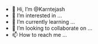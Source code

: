 - 👋 Hi, I’m @Karntejash
- 👀 I’m interested in ...
- 🌱 I’m currently learning ...
- 💞️ I’m looking to collaborate on ...
- 📫 How to reach me ...

<!---
Karntejash/Karntejash is a ✨ special ✨ repository because its `README.md` (this file) appears on your GitHub profile.
You can click the Preview link to take a look at your changes.
--->
